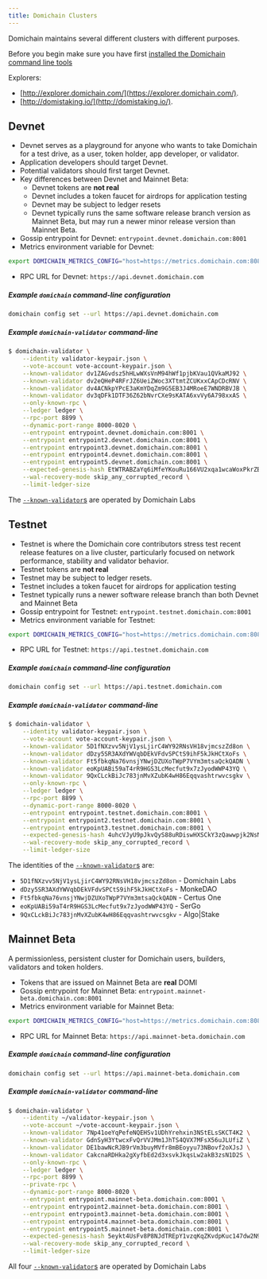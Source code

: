 ```yaml
---
title: Domichain Clusters
---
```


Domichain maintains several different clusters with different purposes.

Before you begin make sure you have first
[installed the Domichain command line tools](cli/install-domichain-cli-tools.md)

Explorers:

- [http://explorer.domichain.com/](https://explorer.domichain.com/).
- [http://domistaking.io/](http://domistaking.io/).

## Devnet

- Devnet serves as a playground for anyone who wants to take Domichain for a
  test drive, as a user, token holder, app developer, or validator.
- Application developers should target Devnet.
- Potential validators should first target Devnet.
- Key differences between Devnet and Mainnet Beta:
  - Devnet tokens are **not real**
  - Devnet includes a token faucet for airdrops for application testing
  - Devnet may be subject to ledger resets
  - Devnet typically runs the same software release branch version as Mainnet Beta,
    but may run a newer minor release version than Mainnet Beta.
- Gossip entrypoint for Devnet: `entrypoint.devnet.domichain.com:8001`
- Metrics environment variable for Devnet:

```bash
export DOMICHAIN_METRICS_CONFIG="host=https://metrics.domichain.com:8086,db=devnet,u=scratch_writer,p=topsecret"
```

- RPC URL for Devnet: `https://api.devnet.domichain.com`

##### Example `domichain` command-line configuration

```bash
domichain config set --url https://api.devnet.domichain.com
```

##### Example `domichain-validator` command-line

```bash
$ domichain-validator \
    --identity validator-keypair.json \
    --vote-account vote-account-keypair.json \
    --known-validator dv1ZAGvdsz5hHLwWXsVnM94hWf1pjbKVau1QVkaMJ92 \
    --known-validator dv2eQHeP4RFrJZ6UeiZWoc3XTtmtZCUKxxCApCDcRNV \
    --known-validator dv4ACNkpYPcE3aKmYDqZm9G5EB3J4MRoeE7WNDRBVJB \
    --known-validator dv3qDFk1DTF36Z62bNvrCXe9sKATA6xvVy6A798xxAS \
    --only-known-rpc \
    --ledger ledger \
    --rpc-port 8899 \
    --dynamic-port-range 8000-8020 \
    --entrypoint entrypoint.devnet.domichain.com:8001 \
    --entrypoint entrypoint2.devnet.domichain.com:8001 \
    --entrypoint entrypoint3.devnet.domichain.com:8001 \
    --entrypoint entrypoint4.devnet.domichain.com:8001 \
    --entrypoint entrypoint5.devnet.domichain.com:8001 \
    --expected-genesis-hash EtWTRABZaYq6iMfeYKouRu166VU2xqa1wcaWoxPkrZBG \
    --wal-recovery-mode skip_any_corrupted_record \
    --limit-ledger-size
```

The [`--known-validator`s](running-validator/validator-start.md#known-validators)
are operated by Domichain Labs

## Testnet

- Testnet is where the Domichain core contributors stress test recent release features on a live
  cluster, particularly focused on network performance, stability and validator
  behavior.
- Testnet tokens are **not real**
- Testnet may be subject to ledger resets.
- Testnet includes a token faucet for airdrops for application testing
- Testnet typically runs a newer software release branch than both
  Devnet and Mainnet Beta
- Gossip entrypoint for Testnet: `entrypoint.testnet.domichain.com:8001`
- Metrics environment variable for Testnet:

```bash
export DOMICHAIN_METRICS_CONFIG="host=https://metrics.domichain.com:8086,db=tds,u=testnet_write,p=c4fa841aa918bf8274e3e2a44d77568d9861b3ea"
```

- RPC URL for Testnet: `https://api.testnet.domichain.com`

##### Example `domichain` command-line configuration

```bash
domichain config set --url https://api.testnet.domichain.com
```

##### Example `domichain-validator` command-line

```bash
$ domichain-validator \
    --identity validator-keypair.json \
    --vote-account vote-account-keypair.json \
    --known-validator 5D1fNXzvv5NjV1ysLjirC4WY92RNsVH18vjmcszZd8on \
    --known-validator dDzy5SR3AXdYWVqbDEkVFdvSPCtS9ihF5kJkHCtXoFs \
    --known-validator Ft5fbkqNa76vnsjYNwjDZUXoTWpP7VYm3mtsaQckQADN \
    --known-validator eoKpUABi59aT4rR9HGS3LcMecfut9x7zJyodWWP43YQ \
    --known-validator 9QxCLckBiJc783jnMvXZubK4wH86Eqqvashtrwvcsgkv \
    --only-known-rpc \
    --ledger ledger \
    --rpc-port 8899 \
    --dynamic-port-range 8000-8020 \
    --entrypoint entrypoint.testnet.domichain.com:8001 \
    --entrypoint entrypoint2.testnet.domichain.com:8001 \
    --entrypoint entrypoint3.testnet.domichain.com:8001 \
    --expected-genesis-hash 4uhcVJyU9pJkvQyS88uRDiswHXSCkY3zQawwpjk2NsNY \
    --wal-recovery-mode skip_any_corrupted_record \
    --limit-ledger-size
```

The identities of the
[`--known-validator`s](running-validator/validator-start.md#known-validators) are:

- `5D1fNXzvv5NjV1ysLjirC4WY92RNsVH18vjmcszZd8on` - Domichain Labs
- `dDzy5SR3AXdYWVqbDEkVFdvSPCtS9ihF5kJkHCtXoFs` - MonkeDAO
- `Ft5fbkqNa76vnsjYNwjDZUXoTWpP7VYm3mtsaQckQADN` - Certus One
- `eoKpUABi59aT4rR9HGS3LcMecfut9x7zJyodWWP43YQ` - SerGo
- `9QxCLckBiJc783jnMvXZubK4wH86Eqqvashtrwvcsgkv` - Algo|Stake

## Mainnet Beta

A permissionless, persistent cluster for Domichain users, builders, validators and token holders.

- Tokens that are issued on Mainnet Beta are **real** DOMI
- Gossip entrypoint for Mainnet Beta: `entrypoint.mainnet-beta.domichain.com:8001`
- Metrics environment variable for Mainnet Beta:

```bash
export DOMICHAIN_METRICS_CONFIG="host=https://metrics.domichain.com:8086,db=mainnet-beta,u=mainnet-beta_write,p=password"
```

- RPC URL for Mainnet Beta: `https://api.mainnet-beta.domichain.com`

##### Example `domichain` command-line configuration

```bash
domichain config set --url https://api.mainnet-beta.domichain.com
```

##### Example `domichain-validator` command-line

```bash
$ domichain-validator \
    --identity ~/validator-keypair.json \
    --vote-account ~/vote-account-keypair.json \
    --known-validator 7Np41oeYqPefeNQEHSv1UDhYrehxin3NStELsSKCT4K2 \
    --known-validator GdnSyH3YtwcxFvQrVVJMm1JhTS4QVX7MFsX56uJLUfiZ \
    --known-validator DE1bawNcRJB9rVm3buyMVfr8mBEoyyu73NBovf2oXJsJ \
    --known-validator CakcnaRDHka2gXyfbEd2d3xsvkJkqsLw2akB3zsN1D2S \
    --only-known-rpc \
    --ledger ledger \
    --rpc-port 8899 \
    --private-rpc \
    --dynamic-port-range 8000-8020 \
    --entrypoint entrypoint.mainnet-beta.domichain.com:8001 \
    --entrypoint entrypoint2.mainnet-beta.domichain.com:8001 \
    --entrypoint entrypoint3.mainnet-beta.domichain.com:8001 \
    --entrypoint entrypoint4.mainnet-beta.domichain.com:8001 \
    --entrypoint entrypoint5.mainnet-beta.domichain.com:8001 \
    --expected-genesis-hash 5eykt4UsFv8P8NJdTREpY1vzqKqZKvdpKuc147dw2N9d \
    --wal-recovery-mode skip_any_corrupted_record \
    --limit-ledger-size
```

All four [`--known-validator`s](running-validator/validator-start.md#known-validators)
are operated by Domichain Labs
